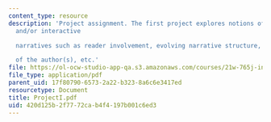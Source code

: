 ```yaml
---
content_type: resource
description: 'Project assignment. The first project explores notions of non-/multi-linear
  and/or interactive

  narratives such as reader involvement, evolving narrative structure, role

  of the author(s), etc.'
file: https://ol-ocw-studio-app-qa.s3.amazonaws.com/courses/21w-765j-interactive-and-non-linear-narrative-theory-and-practice-spring-2004/420d125b2f7772cab4f4197b001c6ed3_ProjectI.pdf
file_type: application/pdf
parent_uid: 17f80790-6573-2a22-b323-8a6c6e3417ed
resourcetype: Document
title: ProjectI.pdf
uid: 420d125b-2f77-72ca-b4f4-197b001c6ed3
---
```

